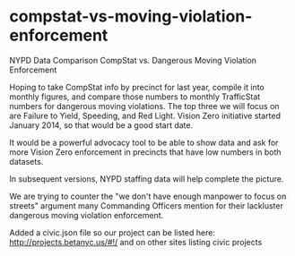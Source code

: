 # compstat-vs-moving-violation-enforcement

NYPD Data Comparison CompStat vs. Dangerous Moving Violation Enforcement

Hoping to take CompStat info by precinct for last year, compile it into monthly figures, and compare those numbers to monthly TrafficStat numbers for dangerous moving violations. The top three we will focus on are Failure to Yield, Speeding, and Red Light. Vision Zero initiative started January 2014, so that would be a good start date.

It would be a powerful advocacy tool to be able to show data and ask for more Vision Zero enforcement in precincts that have low numbers in both datasets.

In subsequent versions, NYPD staffing data will help complete the picture.

We are trying to counter the "we don't have enough manpower to focus on streets" argument many Commanding Officers mention for their lackluster dangerous moving violation enforcement.








Added a civic.json file so our project can be listed here: http://projects.betanyc.us/#!/
and on other sites listing civic projects
